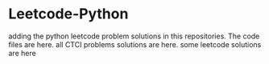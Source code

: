 # Leetcode-Python
adding the python leetcode problem solutions in this repositories. 
The code files are here.
all CTCI problems solutions are here.
some leetcode solutions are here











































































































































































































































































































































































































































































































































































































































































































































































































































































